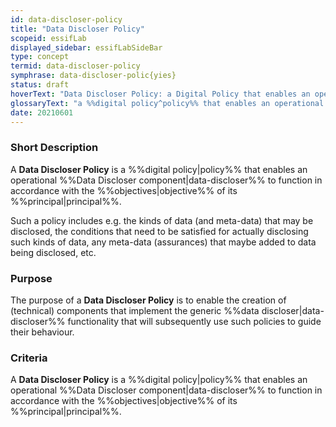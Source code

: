 ```yaml
---
id: data-discloser-policy
title: "Data Discloser Policy"
scopeid: essifLab
displayed_sidebar: essifLabSideBar
type: concept
termid: data-discloser-policy
symphrase: data-discloser-polic{yies}
status: draft
hoverText: "Data Discloser Policy: a Digital Policy that enables an operational Data Discloser component to function in accordance with the Objectives of its Principal."
glossaryText: "a %%digital policy^policy%% that enables an operational %%data discloser^data-discloser%% component to function in accordance with the %%objectives^objective%% of its %%principal^principal%%."
date: 20210601
---
```


### Short Description
A **Data Discloser Policy** is a %%digital policy|policy%% that enables an operational %%Data Discloser component|data-discloser%% to function in accordance with the %%objectives|objective%% of its %%principal|principal%%.

Such a policy includes e.g. the kinds of data (and meta-data) that may be disclosed, the conditions that need to be satisfied for actually disclosing such kinds of data, any meta-data (assurances) that maybe added to data being disclosed, etc.

### Purpose
The purpose of a **Data Discloser Policy** is to enable the creation of (technical) components that implement the generic %%data discloser|data-discloser%% functionality that will subsequently use such policies to guide their behaviour.

### Criteria
A **Data Discloser Policy** is a %%digital policy|policy%% that enables an operational %%Data Discloser component|data-discloser%% to function in accordance with the %%objectives|objective%% of its %%principal|principal%%.

